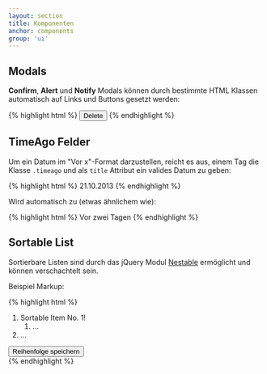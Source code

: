 ```yaml
---
layout: section
title: Komponenten
anchor: components
group: 'ui'
---
```



## Modals

**Confirm**, **Alert** und **Notify** Modals können durch bestimmte HTML Klassen automatisch auf Links und Buttons gesetzt werden:

{% highlight html %}
<button class="dialog" href="/some/action" data-content="Do you really want to delete this item?" data-type="danger">Delete</button>
{% endhighlight %}


## TimeAgo Felder

Um ein Datum im "Vor x"-Format darzustellen, reicht es aus, einem Tag die Klasse `.timeago` und als `title` Attribut ein valides Datum zu geben:

{% highlight html %}
<span class="timeago" title="Mon Oct 20 2013 12:25:20 GMT+0200 (CEST)">21.10.2013</span>
{% endhighlight %}

Wird automatisch zu (etwas ähnlichem wie):

{% highlight html %}
<span class="timeago" title="20.10.2013">Vor zwei Tagen</span>
{% endhighlight %}


## Sortable List

Sortierbare Listen sind durch das jQuery Modul [Nestable](http://dbushell.github.io/Nestable/) ermöglicht und können verschachtelt sein.

Beispiel Markup:

{% highlight html %}
<!-- das Attribut data-action enthält die URL
    über die die neue Sortierung gespeichert werden kann -->
<div class="sortable" data-action="/save/my/sort">
    <ol class="sortable-list">
        <!-- das data-id Attribut enthält die ID des jeweiligen Inhaltes -->
        <li class="sortable-item" data-id="1">
            <div class="sortable-item-inner">
                <!-- das element, das dem Benutzer das Draggen erlaubt -->
                <span class="sortable-handle">
                    <i class="glyphicon glyphicon-resize-vertical"></i>
                </span>
                <!-- Inhalt des jeweiligen Items -->
                Sortable Item No. 1!
            </div>
            <!-- weitere Verschachtelungen -->
            <ol class="sortable-list">
                <li class="sortable-item" data-id="941">
                    ...
                </li>
            </ol>
        </li>
        <li class="sortable-item" data-id="312">
            ...
        </li>
    </ol>
    <div class="sortable-actions">
        <!-- ein Link oder Button, der die aktion "Speichern" auslöst -->
        <!-- wichtig sind die Klassen .sortable-save-action und .is-hidden -->
        <button class="btn btn-success sortable-save-action is-hidden">
            Reihenfolge speichern
        </button>
    </div>
</div>
{% endhighlight %}

